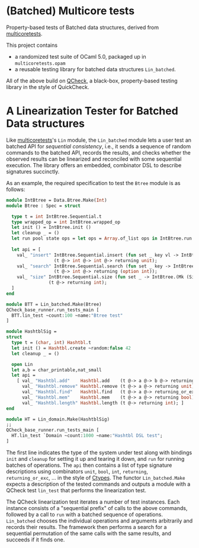 (Batched) Multicore tests
===============

Property-based tests of Batched data structures, derived from [multicoretests](https://github.com/ocaml-multicore/multicoretests).

This project contains
- a randomized test suite of OCaml 5.0, packaged up in `multicoretests.opam`
- a reusable testing library for batched data structures `Lin_batched`.

All of the above build on [QCheck](https://github.com/c-cube/qcheck),
a black-box, property-based testing library in the style of
QuickCheck.

A Linearization Tester for Batched Data structures
==================================================

Like
[multicoretests](https://github.com/ocaml-multicore/multicoretests)'s
`Lin` module, the `Lin_batched` module lets a user test an batched API
for *sequential consistency*, i.e., it sends a sequence of random
commands to the batched API, records the results, and checks whether
the observed results can be linearized and reconciled with some
sequential execution. The library offers an embedded, combinator DSL
to describe signatures succinctly.


As an example, the required specification to test
the `Btree` module is as follows:

```ocaml
module IntBtree = Data.Btree.Make(Int)
module Btree : Spec = struct

  type t = int IntBtree.Sequential.t
  type wrapped_op = int IntBtree.wrapped_op
  let init () = IntBtree.init ()
  let cleanup _ = ()
  let run pool state ops = let ops = Array.of_list ops in IntBtree.run state pool ops
    
  let api = [
    val_ "insert" IntBtree.Sequential.insert (fun set _ key vl -> IntBtree.(Mk (Insert (key,vl), set))) 
                  (t @-> int @-> int @-> returning unit);
    val_ "search" IntBtree.Sequential.search (fun set _ key -> IntBtree.(Mk (Search key, set)))
                  (t @-> int @-> returning (option int));
    val_ "size" IntBtree.Sequential.size (fun set _ -> IntBtree.(Mk (Size, set)))
                (t @-> returning int);
  ]
end

module BTT = Lin_batched.Make(Btree)
QCheck_base_runner.run_tests_main [
  BTT.lin_test ~count:100 ~name:"Btree test"
]
```


``` ocaml
module HashtblSig =
struct
  type t = (char, int) Hashtbl.t
  let init () = Hashtbl.create ~random:false 42
  let cleanup _ = ()

  open Lin
  let a,b = char_printable,nat_small
  let api =
    [ val_ "Hashtbl.add"    Hashtbl.add    (t @-> a @-> b @-> returning unit);
      val_ "Hashtbl.remove" Hashtbl.remove (t @-> a @-> returning unit);
      val_ "Hashtbl.find"   Hashtbl.find   (t @-> a @-> returning_or_exc b);
      val_ "Hashtbl.mem"    Hashtbl.mem    (t @-> a @-> returning bool);
      val_ "Hashtbl.length" Hashtbl.length (t @-> returning int); ]
end

module HT = Lin_domain.Make(HashtblSig)
;;
QCheck_base_runner.run_tests_main [
  HT.lin_test `Domain ~count:1000 ~name:"Hashtbl DSL test";
]
```

The first line indicates the type of the system under test along with
bindings `init` and `cleanup` for setting it up and tearing it down,
and `run` for running batches of operations.
The `api` then contains a list of type signature descriptions using
combinators `unit`, `bool`, `int`, `returning`, `returning_or_exc`,
... in the style of [Ctypes](https://github.com/ocamllabs/ocaml-ctypes).
The functor `Lin_batched.Make` expects a description of the tested
commands and outputs a module with a QCheck test `lin_test` that
performs the linearization test.

The QCheck linearization test iterates a number of test
instances. Each instance consists of a "sequential prefix" of calls to
the above commands, followed by a call to `run` with a batched
sequence of operations. `Lin_batched` chooses the individual
operations and arguments arbitrarily and records their results. The
framework then performs a search for a sequential permutation of the
same calls with the same results, and succeeds if it finds one.

